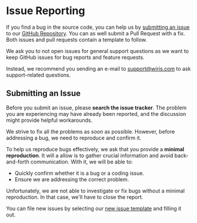 # Issue Reporting

If you find a bug in the source code, you can help us by [submitting an issue](#submitting-an-issue) to our [GitHub Repository](https://github.com/wiris/moodle-tiny_wiris). You can as well submit a Pull Request with a fix. Both issues and pull requests contain a template to follow.

We ask you to not open issues for general support questions as we want to keep GitHub issues for bug reports and feature requests.

Instead, we recommend you sending an e-mail to [support@wiris.com](mailto:support@wiris.com) to ask support-related questions.

## Submitting an Issue

Before you submit an issue, please **search the issue tracker**. The problem you are experiencing may have already been reported, and the discussion might provide helpful workarounds.

We strive to fix all the problems as soon as possible. However, before addressing a bug, we need to reproduce and confirm it.

To help us reproduce bugs effectively, we ask that you provide a **minimal reproduction**. It will a allow is to gather crucial information and avoid back-and-forth communication. With it, we will be able to:

* Quickly confirm whether it is a bug or a coding issue.
* Ensure we are addressing the correct problem. 

Unfortunately, we are not able to investigate or fix bugs without a minimal reproduction. In that case, we'll have to close the report.

You can file new issues by selecting our [new issue template](https://github.com/wiris/moodle-tiny_wiris/issues/new/choose) and filling it out.